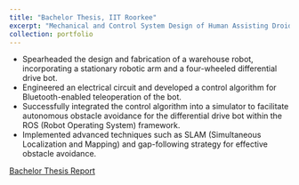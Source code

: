 ```yaml
---
title: "Bachelor Thesis, IIT Roorkee"
excerpt: "Mechanical and Control System Design of Human Assisting Droid<br/>"
collection: portfolio
---
```


* Spearheaded the design and fabrication of a warehouse robot, incorporating a stationary robotic arm and a four-wheeled differential drive bot.
* Engineered an electrical circuit and developed a control algorithm for Bluetooth-enabled teleoperation of the bot.
* Successfully integrated the control algorithm into a simulator to facilitate autonomous obstacle avoidance for the differential drive bot within the ROS (Robot Operating System) framework.
* Implemented advanced techniques such as SLAM (Simultaneous Localization and Mapping) and gap-following strategy for effective obstacle avoidance.

[Bachelor Thesis Report](http://JayantTeotia16.github.io/files/BTP_Report.pdf) 

